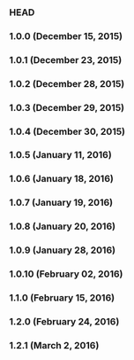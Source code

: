 ### HEAD

### 1.0.0 (December 15, 2015)

### 1.0.1 (December 23, 2015)

### 1.0.2 (December 28, 2015)

### 1.0.3 (December 29, 2015)

### 1.0.4 (December 30, 2015)

### 1.0.5 (January 11, 2016)

### 1.0.6 (January 18, 2016)

### 1.0.7 (January 19, 2016)

### 1.0.8 (January 20, 2016)

### 1.0.9 (January 28, 2016)

### 1.0.10 (February 02, 2016)

### 1.1.0 (February 15, 2016)

### 1.2.0 (February 24, 2016)

### 1.2.1 (March 2, 2016)